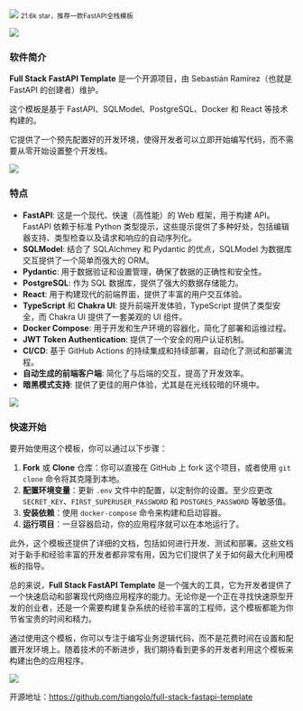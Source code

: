 <img src="/assets/image/240327-fastapi-1.png" style="max-width: 70%; height: auto;">
<small>21.6k star，推荐一款FastAPI全栈模板</small>



![](/assets/image/240327-fastapi-1.png)

### 软件简介
**Full Stack FastAPI Template** 是一个开源项目，由 Sebastián Ramírez（也就是 FastAPI 的创建者）维护。

这个模板是基于 FastAPI、SQLModel、PostgreSQL、Docker 和 React 等技术构建的。

它提供了一个预先配置好的开发环境，使得开发者可以立即开始编写代码，而不需要从零开始设置整个开发栈。

![](/assets/image/240327-fastapi-2.png)

### 特点
- **FastAPI**: 这是一个现代、快速（高性能）的 Web 框架，用于构建 API。FastAPI 依赖于标准 Python 类型提示，这些提示提供了多种好处，包括编辑器支持、类型检查以及请求和响应的自动序列化。
- **SQLModel**: 结合了 SQLAlchmey 和 Pydantic 的优点，SQLModel 为数据库交互提供了一个简单而强大的 ORM。
- **Pydantic**: 用于数据验证和设置管理，确保了数据的正确性和安全性。
- **PostgreSQL**: 作为 SQL 数据库，提供了强大的数据存储能力。
- **React**: 用于构建现代的前端界面，提供了丰富的用户交互体验。
- **TypeScript** 和 **Chakra UI**: 提升前端开发体验，TypeScript 提供了类型安全，而 Chakra UI 提供了一套美观的 UI 组件。
- **Docker Compose**: 用于开发和生产环境的容器化，简化了部署和运维过程。
- **JWT Token Authentication**: 提供了一个安全的用户认证机制。
- **CI/CD**: 基于 GitHub Actions 的持续集成和持续部署，自动化了测试和部署流程。
- **自动生成的前端客户端**: 简化了与后端的交互，提高了开发效率。
- **暗黑模式支持**: 提供了更佳的用户体验，尤其是在光线较暗的环境中。

![](/assets/image/240327-fastapi-3.png)

### 快速开始
要开始使用这个模板，你可以通过以下步骤：
1. **Fork** 或 **Clone** 仓库：你可以直接在 GitHub 上 fork 这个项目，或者使用 `git clone` 命令将其克隆到本地。
2. **配置环境变量**：更新 `.env` 文件中的配置，以定制你的设置。至少应更改 `SECRET_KEY`、`FIRST_SUPERUSER_PASSWORD` 和 `POSTGRES_PASSWORD` 等敏感值。
3. **安装依赖**：使用 `docker-compose` 命令来构建和启动容器。
4. **运行项目**：一旦容器启动，你的应用程序就可以在本地运行了。

此外，这个模板还提供了详细的文档，包括如何进行开发、测试和部署。这些文档对于新手和经验丰富的开发者都非常有用，因为它们提供了关于如何最大化利用模板的指导。

总的来说，**Full Stack FastAPI Template** 是一个强大的工具，它为开发者提供了一个快速启动和部署现代网络应用程序的能力。无论你是一个正在寻找快速原型开发的创业者，还是一个需要构建复杂系统的经验丰富的工程师，这个模板都能为你节省宝贵的时间和精力。


通过使用这个模板，你可以专注于编写业务逻辑代码，而不是花费时间在设置和配置开发环境上。随着技术的不断进步，我们期待看到更多的开发者利用这个模板来构建出色的应用程序。

![](/assets/image/240327-fastapi-4.png)

开源地址：https://github.com/tiangolo/full-stack-fastapi-template